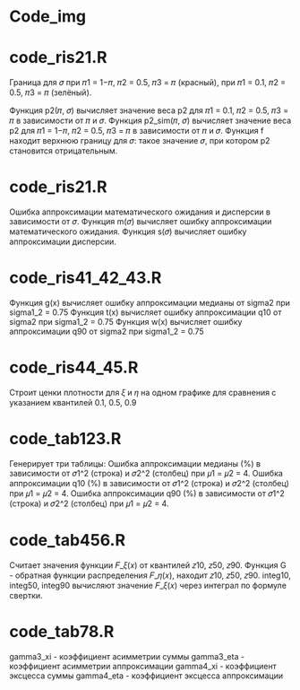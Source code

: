 # Code_img

# code_ris21.R
Граница для 𝜎 при 𝜋1 = 1−𝜋, 𝜋2 = 0.5, 𝜋3 = 𝜋 (красный), при 𝜋1 = 0.1, 𝜋2 = 0.5, 𝜋3 = 𝜋 (зелёный). 

Функция p2(𝜋, 𝜎) вычисляет значение веса p2 для 𝜋1 = 0.1, 𝜋2 = 0.5, 𝜋3 = 𝜋 в зависимости от 𝜋 и 𝜎.
Функция p2_sim(𝜋, 𝜎) вычисляет значение веса p2 для 𝜋1 = 1−𝜋, 𝜋2 = 0.5, 𝜋3 = 𝜋 в зависимости от 𝜋 и 𝜎.
Функция f находит верхнюю границу для 𝜎: такое значение 𝜎, при котором p2 становится отрицательным.

# code_ris21.R
Ошибка аппроксимации математического ожидания и дисперсии в зависимости от 𝜎.
Функция m(𝜎) вычисляет ошибку аппроксимации математического ожидания.
Функция s(𝜎) вычисляет ошибку аппроксимации дисперсии.

# code_ris41_42_43.R
Функция g(x) вычисляет ошибку аппроксимации медианы от sigma2 при sigma1_2 = 0.75
Функция t(x) вычисляет ошибку аппроксимации q10 от sigma2 при sigma1_2 = 0.75
Функция w(x) вычисляет ошибку аппроксимации q90 от sigma2 при sigma1_2 = 0.75

# code_ris44_45.R
Строит ценки плотности для 𝜉 и 𝜂 на одном графике для сравнения с указанием квантилей 0.1, 0.5, 0.9

# code_tab123.R
Генерирует три таблицы:
Ошибка аппроксимации медианы (%) в зависимости от 𝜎1^2 (строка) и 𝜎2^2 (столбец) при 𝜇1 = 𝜇2 = 4.
Ошибка аппроксимации q10 (%) в зависимости от 𝜎1^2 (строка) и 𝜎2^2 (столбец) при 𝜇1 = 𝜇2 = 4.
Ошибка аппроксимации q90 (%) в зависимости от 𝜎1^2 (строка) и 𝜎2^2 (столбец) при 𝜇1 = 𝜇2 = 4.

# code_tab456.R
Считает значения функции 𝐹_𝜉(𝑥) от квантилей 𝑧10, 𝑧50, 𝑧90. 
Функция G - обратная функции распределения 𝐹_𝜂(𝑥), находит 𝑧10, 𝑧50, 𝑧90.
integ10, integ50, integ90 вычисляют значение 𝐹_𝜉(𝑥) через интеграл по формуле свертки.

# code_tab78.R
gamma3_xi - коэффициент асимметрии суммы
gamma3_eta - коэффициент асимметрии аппроксимации
gamma4_xi - коэффициент эксцесса суммы
gamma4_eta - коэффициент эксцесса аппроксимации
